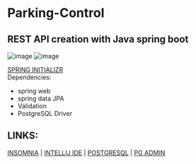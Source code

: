# Parking-Control

## REST API creation with Java spring boot
![image](https://user-images.githubusercontent.com/37936745/194765271-7add8e57-f186-42f8-b4b4-9c6386e620f9.png) 
![image](https://user-images.githubusercontent.com/37936745/194765704-7d4885a5-61a8-48fb-ae59-80f75a5a5ebb.png)



[SPRING INITIALIZR](https://start.spring.io/) <br>
Dependencies:
- spring web
- spring data JPA
- Validation
- PostgreSQL Driver
## LINKS:
[INSOMNIA](https://insomnia.rest/) | [INTELLIJ IDE](https://www.jetbrains.com/pt-br/idea/) | [POSTGRESQL](https://www.postgresql.org/) | [PG ADMIN](https://www.pgadmin.org/)

